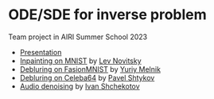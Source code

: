 # ODE/SDE for inverse problem 

Team project in AIRI Summer School 2023

- [Presentation](https://docs.google.com/presentation/d/1IWOYWTiOmLWYt6YC_Hh1MBC8R7eHKMHl3w8uHDsY2kw/edit?usp=sharing) 
- [Inpainting on MNIST](./impainting_on_mnist) by [Lev Novitsky](https://github.com/leffff)
- [Debluring on FasionMNIST](./fashion_mnist_debluring) by [Yuriy Melnik](https://github.com/yur1xfd)
- [Debluring on Celeba64](./ode_sde_celeba_deblur) by [Pavel Shtykov](https://github.com/PavelShtykov)
- [Audio denoising](./ode_sde_audio) by [Ivan Shchekotov](https://github.com/isdevnull)
